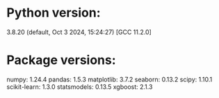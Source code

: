 # Python version: 
3.8.20 (default, Oct  3 2024, 15:24:27) [GCC 11.2.0]

# Package versions:
numpy: 1.24.4
pandas: 1.5.3
matplotlib: 3.7.2
seaborn: 0.13.2
scipy: 1.10.1
scikit-learn: 1.3.0
statsmodels: 0.13.5
xgboost: 2.1.3
